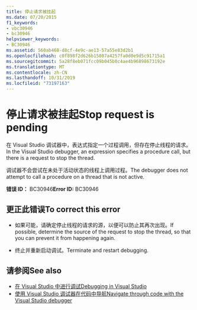 ```yaml
---
title: 停止请求被挂起
ms.date: 07/20/2015
f1_keywords:
- vbc30946
- bc30946
helpviewer_keywords:
- BC30946
ms.assetid: 560ab468-d8cf-4e9c-ae13-57a55e83d2b1
ms.openlocfilehash: c0f898f2d626b15807a4257fa0d0e9d5c91715a1
ms.sourcegitcommit: 5a28f8eb071fcc09b045b0c4ae4b96898673192e
ms.translationtype: MT
ms.contentlocale: zh-CN
ms.lasthandoff: 10/31/2019
ms.locfileid: "73197163"
---
```

# <a name="stop-request-is-pending"></a><span data-ttu-id="1b62b-102">停止请求被挂起</span><span class="sxs-lookup"><span data-stu-id="1b62b-102">Stop request is pending</span></span>
<span data-ttu-id="1b62b-103">在 Visual Studio 调试器中，表达式指定一个过程调用，但存在停止线程的请求。</span><span class="sxs-lookup"><span data-stu-id="1b62b-103">In the Visual Studio debugger, an expression specifies a procedure call, but there is a request to stop the thread.</span></span>  
  
 <span data-ttu-id="1b62b-104">调试器不会尝试在未处于活动状态的线程上调用过程。</span><span class="sxs-lookup"><span data-stu-id="1b62b-104">The debugger does not attempt to call a procedure on a thread that is not active.</span></span>  
  
 <span data-ttu-id="1b62b-105">**错误 ID：** BC30946</span><span class="sxs-lookup"><span data-stu-id="1b62b-105">**Error ID:** BC30946</span></span>  
  
## <a name="to-correct-this-error"></a><span data-ttu-id="1b62b-106">更正此错误</span><span class="sxs-lookup"><span data-stu-id="1b62b-106">To correct this error</span></span>  
  
- <span data-ttu-id="1b62b-107">如果可能，请确定停止线程的请求的源，以便可以防止其再次出现。</span><span class="sxs-lookup"><span data-stu-id="1b62b-107">If possible, determine the source of the request to stop the thread, so that you can prevent it from happening again.</span></span>  
  
- <span data-ttu-id="1b62b-108">终止并重新启动调试。</span><span class="sxs-lookup"><span data-stu-id="1b62b-108">Terminate and restart debugging.</span></span>  
  
## <a name="see-also"></a><span data-ttu-id="1b62b-109">请参阅</span><span class="sxs-lookup"><span data-stu-id="1b62b-109">See also</span></span>

- [<span data-ttu-id="1b62b-110">在 Visual Studio 中进行调试</span><span class="sxs-lookup"><span data-stu-id="1b62b-110">Debugging in Visual Studio</span></span>](/visualstudio/debugger/debugger-feature-tour)
- [<span data-ttu-id="1b62b-111">使用 Visual Studio 调试器在代码中导航</span><span class="sxs-lookup"><span data-stu-id="1b62b-111">Navigate through code with the Visual Studio debugger</span></span>](/visualstudio/debugger/navigating-through-code-with-the-debugger)
